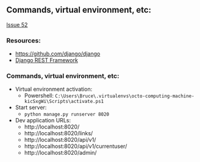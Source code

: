 ## Commands, virtual environment, etc:
[Issue 52](https://github.com/jperez0917/octo-computing-machine/issues/52)

### Resources:

* https://github.com/django/django
* [Django REST Framework](https://www.django-rest-framework.org/)

### Commands, virtual environment, etc:

* Virtual environment activation:
    * Powershell: `C:\Users\Bruce\.virtualenvs\octo-computing-machine-kicSxgWi\Scripts\activate.ps1`
* Start server:
    * `python manage.py runserver 8020`
* Dev application URLs:
    * http://localhost:8020/
    * http://localhost:8020/links/
    * http://localhost:8020/api/v1/
    * http://localhost:8020/api/v1/currentuser/
    * http://localhost:8020/admin/


